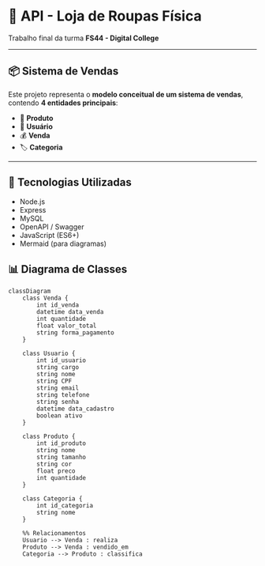﻿# 🧾 API - Loja de Roupas Física

Trabalho final da turma **FS44 - Digital College**

---

## 📦 Sistema de Vendas

Este projeto representa o **modelo conceitual de um sistema de vendas**, contendo **4 entidades principais**:

- 👕 **Produto**  
- 🧍 **Usuário**  
- 💰 **Venda**  
- 🏷️ **Categoria**

---

## 🧰 Tecnologias Utilizadas

- Node.js
- Express
- MySQL
- OpenAPI / Swagger
- JavaScript (ES6+)
- Mermaid (para diagramas)

## 📊 Diagrama de Classes

```mermaid
classDiagram
    class Venda {
        int id_venda
        datetime data_venda
        int quantidade
        float valor_total
        string forma_pagamento
    }

    class Usuario {
        int id_usuario
        string cargo
        string nome
        string CPF
        string email
        string telefone
        string senha
        datetime data_cadastro
        boolean ativo
    }

    class Produto {
        int id_produto
        string nome
        string tamanho
        string cor
        float preco
        int quantidade
    }

    class Categoria {
        int id_categoria
        string nome
    }

    %% Relacionamentos
    Usuario --> Venda : realiza
    Produto --> Venda : vendido_em
    Categoria --> Produto : classifica
